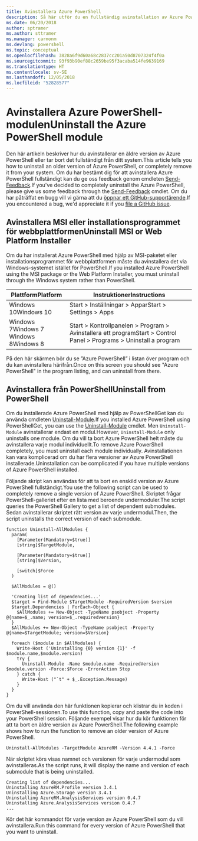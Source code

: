 ```yaml
---
title: Avinstallera Azure PowerShell
description: Så här utför du en fullständig avinstallation av Azure PowerShell
ms.date: 06/20/2018
author: sptramer
ms.author: sttramer
ms.manager: carmonm
ms.devlang: powershell
ms.topic: conceptual
ms.openlocfilehash: 3828a6f9d60a68c2837cc201a50d8707324f4f0a
ms.sourcegitcommit: 93f93b90ef88c2659be95f3acaba514fe9639169
ms.translationtype: HT
ms.contentlocale: sv-SE
ms.lasthandoff: 12/05/2018
ms.locfileid: "52828577"
---
```

# <a name="uninstall-the-azure-powershell-module"></a><span data-ttu-id="3898b-103">Avinstallera Azure PowerShell-modulen</span><span class="sxs-lookup"><span data-stu-id="3898b-103">Uninstall the Azure PowerShell module</span></span>

<span data-ttu-id="3898b-104">Den här artikeln beskriver hur du avinstallerar en äldre version av Azure PowerShell eller tar bort det fullständigt från ditt system.</span><span class="sxs-lookup"><span data-stu-id="3898b-104">This article tells you how to uninstall an older version of Azure PowerShell, or completely remove it from your system.</span></span> <span data-ttu-id="3898b-105">Om du har bestämt dig för att avinstallera Azure PowerShell fullständigt kan du ge oss feedback genom cmdleten [Send-Feedback](/powershell/module/azurerm.profile/send-feedback).</span><span class="sxs-lookup"><span data-stu-id="3898b-105">If you've decided to completely uninstall the Azure PowerShell, please give us some feedback through the [Send-Feedback](/powershell/module/azurerm.profile/send-feedback) cmdlet.</span></span>
<span data-ttu-id="3898b-106">Om du har påträffat en bugg vill vi gärna att du [öppnar ett GitHub-supportärende](https://github.com/azure/azure-powershell/issues).</span><span class="sxs-lookup"><span data-stu-id="3898b-106">If you encountered a bug, we'd appreciate it if you [file a GitHub issue](https://github.com/azure/azure-powershell/issues).</span></span>

## <a name="uninstall-msi-or-web-platform-installer"></a><span data-ttu-id="3898b-107">Avinstallera MSI eller installationsprogrammet för webbplattformen</span><span class="sxs-lookup"><span data-stu-id="3898b-107">Uninstall MSI or Web Platform Installer</span></span>

<span data-ttu-id="3898b-108">Om du har installerat Azure PowerShell med hjälp av MSI-paketet eller installationsprogrammet för webbplattformen måste du avinstallera det via Windows-systemet istället för PowerShell.</span><span class="sxs-lookup"><span data-stu-id="3898b-108">If you installed Azure PowerShell using the MSI package or the Web Platform Installer, you must uninstall through the Windows system rather than PowerShell.</span></span>

| <span data-ttu-id="3898b-109">Plattform</span><span class="sxs-lookup"><span data-stu-id="3898b-109">Platform</span></span> | <span data-ttu-id="3898b-110">Instruktioner</span><span class="sxs-lookup"><span data-stu-id="3898b-110">Instructions</span></span> |
|----------|--------------|
| <span data-ttu-id="3898b-111">Windows 10</span><span class="sxs-lookup"><span data-stu-id="3898b-111">Windows 10</span></span> | <span data-ttu-id="3898b-112">Start > Inställningar > Appar</span><span class="sxs-lookup"><span data-stu-id="3898b-112">Start > Settings > Apps</span></span> |
| <span data-ttu-id="3898b-113">Windows 7</span><span class="sxs-lookup"><span data-stu-id="3898b-113">Windows 7</span></span> </br><span data-ttu-id="3898b-114">Windows 8</span><span class="sxs-lookup"><span data-stu-id="3898b-114">Windows 8</span></span> | <span data-ttu-id="3898b-115">Start > Kontrollpanelen > Program > Avinstallera ett program</span><span class="sxs-lookup"><span data-stu-id="3898b-115">Start > Control Panel > Programs > Uninstall a program</span></span> |

<span data-ttu-id="3898b-116">På den här skärmen bör du se ”Azure PowerShell” i listan över program och du kan avinstallera härifrån.</span><span class="sxs-lookup"><span data-stu-id="3898b-116">Once on this screen you should see "Azure PowerShell" in the program listing, and can uninstall from there.</span></span>

## <a name="uninstall-from-powershell"></a><span data-ttu-id="3898b-117">Avinstallera från PowerShell</span><span class="sxs-lookup"><span data-stu-id="3898b-117">Uninstall from PowerShell</span></span>

<span data-ttu-id="3898b-118">Om du installerade Azure PowerShell med hjälp av PowerShellGet kan du använda cmdleten [Uninstall-Module](/powershell/module/powershellget/uninstall-module).</span><span class="sxs-lookup"><span data-stu-id="3898b-118">If you installed Azure PowerShell using PowerShellGet, you can use the [Uninstall-Module](/powershell/module/powershellget/uninstall-module) cmdlet.</span></span> <span data-ttu-id="3898b-119">Men `Uninstall-Module` avinstallerar endast en modul.</span><span class="sxs-lookup"><span data-stu-id="3898b-119">However, `Uninstall-Module` only uninstalls one module.</span></span> <span data-ttu-id="3898b-120">Om du vill ta bort Azure PowerShell helt måste du avinstallera varje modul individuellt.</span><span class="sxs-lookup"><span data-stu-id="3898b-120">To remove Azure PowerShell completely, you must uninstall each module individually.</span></span> <span data-ttu-id="3898b-121">Avinstallationen kan vara komplicerad om du har flera versioner av Azure PowerShell installerade.</span><span class="sxs-lookup"><span data-stu-id="3898b-121">Uninstallation can be complicated if you have multiple versions of Azure PowerShell installed.</span></span>

<span data-ttu-id="3898b-122">Följande skript kan användas för att ta bort en enskild version av Azure PowerShell fullständigt.</span><span class="sxs-lookup"><span data-stu-id="3898b-122">You use the following script can be used to completely remove a single version of Azure PowerShell.</span></span> <span data-ttu-id="3898b-123">Skriptet frågar PowerShell-galleriet efter en lista med beroende undermoduler.</span><span class="sxs-lookup"><span data-stu-id="3898b-123">The script queries the PowerShell Gallery to get a list of dependent submodules.</span></span> <span data-ttu-id="3898b-124">Sedan avinstallerar skriptet rätt version av varje undermodul.</span><span class="sxs-lookup"><span data-stu-id="3898b-124">Then, the script uninstalls the correct version of each submodule.</span></span>

```powershell-interactive
function Uninstall-AllModules {
  param(
    [Parameter(Mandatory=$true)]
    [string]$TargetModule,

    [Parameter(Mandatory=$true)]
    [string]$Version,

    [switch]$Force
  )

  $AllModules = @()

  'Creating list of dependencies...'
  $target = Find-Module $TargetModule -RequiredVersion $version
  $target.Dependencies | ForEach-Object {
    $AllModules += New-Object -TypeName psobject -Property @{name=$_.name; version=$_.requiredversion}
  }
  $AllModules += New-Object -TypeName psobject -Property @{name=$TargetModule; version=$Version}

  foreach ($module in $AllModules) {
    Write-Host ('Uninstalling {0} version {1}' -f $module.name,$module.version)
    try {
      Uninstall-Module -Name $module.name -RequiredVersion $module.version -Force:$Force -ErrorAction Stop
    } catch {
      Write-Host ("`t" + $_.Exception.Message)
    }
  }
}
```

<span data-ttu-id="3898b-125">Om du vill använda den här funktionen kopierar och klistrar du in koden i PowerShell-sessionen.</span><span class="sxs-lookup"><span data-stu-id="3898b-125">To use this function, copy and paste the code into your PowerShell session.</span></span> <span data-ttu-id="3898b-126">Följande exempel visar hur du kör funktionen för att ta bort en äldre version av Azure PowerShell.</span><span class="sxs-lookup"><span data-stu-id="3898b-126">The following example shows how to run the function to remove an older version of Azure PowerShell.</span></span>

```powershell-interactive
Uninstall-AllModules -TargetModule AzureRM -Version 4.4.1 -Force
```

<span data-ttu-id="3898b-127">När skriptet körs visas namnet och versionen för varje undermodul som avinstalleras.</span><span class="sxs-lookup"><span data-stu-id="3898b-127">As the script runs, it will display the name and version of each submodule that is being uninstalled.</span></span>

```output
Creating list of dependencies...
Uninstalling AzureRM.Profile version 3.4.1
Uninstalling Azure.Storage version 3.4.1
Uninstalling AzureRM.AnalysisServices version 0.4.7
Uninstalling Azure.AnalysisServices version 0.4.7
...
```

<span data-ttu-id="3898b-128">Kör det här kommandot för varje version av Azure PowerShell som du vill avinstallera.</span><span class="sxs-lookup"><span data-stu-id="3898b-128">Run this command for every version of Azure PowerShell that you want to uninstall.</span></span>
